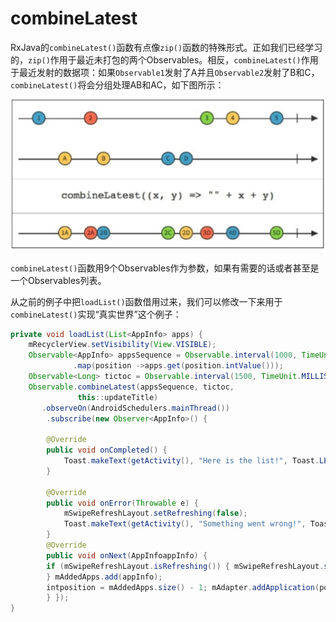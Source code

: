 # combineLatest

RxJava的`combineLatest()`函数有点像`zip()`函数的特殊形式。正如我们已经学习的，`zip()`作用于最近未打包的两个Observables。相反，`combineLatest()`作用于最近发射的数据项：如果`Observable1`发射了A并且`Observable2`发射了B和C，`combineLatest()`将会分组处理AB和AC，如下图所示：

![](chapter6_9.png)

`combineLatest()`函数用9个Observables作为参数，如果有需要的话或者甚至是一个Observables列表。

从之前的例子中把`loadList()`函数借用过来，我们可以修改一下来用于`combineLatest()`实现“真实世界”这个例子：
```java
private void loadList(List<AppInfo> apps) {
    mRecyclerView.setVisibility(View.VISIBLE);
    Observable<AppInfo> appsSequence = Observable.interval(1000, TimeUnit.MILLISECONDS)
              .map(position ->apps.get(position.intValue()));
    Observable<Long> tictoc = Observable.interval(1500, TimeUnit.MILLISECONDS);
    Observable.combineLatest(appsSequence, tictoc,
               this::updateTitle)
       .observeOn(AndroidSchedulers.mainThread())
        .subscribe(new Observer<AppInfo>() {
        
        @Override
        public void onCompleted() {
            Toast.makeText(getActivity(), "Here is the list!", Toast.LENGTH_LONG).show();
        }
        
        @Override
        public void onError(Throwable e) {
            mSwipeRefreshLayout.setRefreshing(false);
            Toast.makeText(getActivity(), "Something went wrong!", Toast.LENGTH_SHORT).show();
        }
        @Override
        public void onNext(AppInfoappInfo) {
        if (mSwipeRefreshLayout.isRefreshing()) { mSwipeRefreshLayout.setRefreshing(false);
        } mAddedApps.add(appInfo);
        intposition = mAddedApps.size() - 1; mAdapter.addApplication(position, appInfo); mRecyclerView.smoothScrollToPosition(position);
        } });
}

```